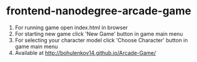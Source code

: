 frontend-nanodegree-arcade-game
===============================

1. For running game open index.html in browser
2. For starting new game click 'New Game' button in game main menu
3. For selecting your character model click 'Choose Character' button in game main menu
4. Available at http://bohulenkov14.github.io/Arcade-Game/
